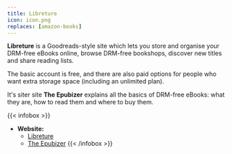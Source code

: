 ```yaml
---
title: Libreture
icon: icon.png
replaces: [amazon-books]
---
```


**Libreture** is a Goodreads-style site which lets you store and organise your DRM-free eBooks online, browse DRM-free bookshops, discover new titles and share reading lists. 

The basic account is free, and there are also paid options for people who want extra storage space (including an unlimited plan).

It's siter site **The Epubizer** explains all the basics of DRM-free eBooks: what they are, how to read them and where to buy them.

{{< infobox >}}
- **Website:** 
    - [Libreture](https://www.libreture.com/)
    - [The Epubizer](https://theepubizer.com/)
{{< /infobox >}}